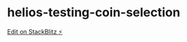 # helios-testing-coin-selection

[Edit on StackBlitz ⚡️](https://stackblitz.com/edit/vitest-dev-vitest-nymign)